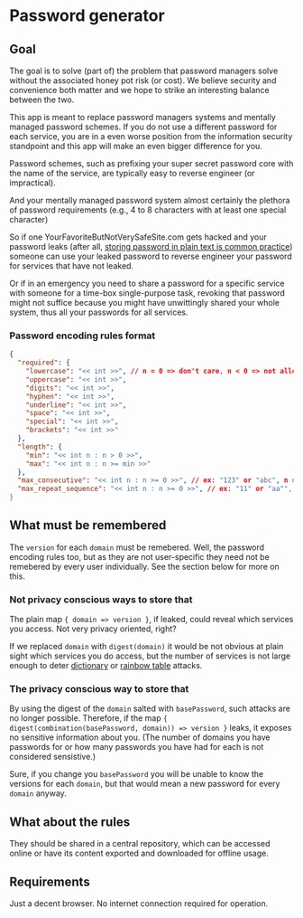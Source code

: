 # Password generator

## Goal

The goal is to solve (part of) the problem that password managers solve without the associated honey pot risk (or cost).
We believe security and convenience both matter and we hope to strike an interesting balance between the two.

This app is meant to replace password managers systems and mentally managed password schemes. If you do not use a different password for each service, you are in a even worse position from the information security standpoint and this app will make an even bigger difference for you.

Password schemes, such as prefixing your super secret password core with the name of the service, are typically easy to reverse engineer (or impractical).

And your mentally managed password system almost certainly 
the plethora of password requirements (e.g., 4 to 8 characters with at least one special character) 

So if one YourFavoriteButNotVerySafeSite.com gets hacked and your password leaks (after all, [storing password in plain text is common practice](https://www.howtogeek.com/434930/why-are-companies-still-storing-passwords-in-plain-text/)) someone can use your leaked password to reverse engineer your password for services that have not leaked.

Or if in an emergency you need to share a password for a specific service with someone for a time-box single-purpose task, revoking that password might not suffice because you might have unwittingly shared your whole system, thus all your passwords for all services.

### Password encoding rules format

```json
{
  "required": {
    "lowercase": "<< int >>", // n = 0 => don't care, n < 0 => not allowed
    "uppercase": "<< int >>",
    "digits": "<< int >>",
    "hyphen": "<< int >>",
    "underline": "<< int >>",
    "space": "<< int >>",
    "special": "<< int >>",
    "brackets": "<< int >>"
  },
  "length": {
    "min": "<< int n : n > 0 >>",
    "max": "<< int n : n >= min >>"
  },
  "max_consecutive": "<< int n : n >= 0 >>", // ex: "123" or "abc", n = 0 => don't care, n = 1 => no consecutive sequences allowed
  "max_repeat_sequence": "<< int n : n >= 0 >>", // ex: "11" or "aa"", n = 0 => don't care, n = 1 => no repeat sequences allowed
}
```

## What must be remembered

The `version` for each `domain` must be remebered. Well, the password encoding rules too, but as they are not user-specific they need not be remebered by every user individually. See the section below for more on this.

### Not privacy conscious ways to store that

The plain map `{ domain => version }`, if leaked, could reveal which services you access. Not very privacy oriented, right?

If we replaced `domain` with `digest(domain)` it would be not obvious at plain sight which services you do access, but the number of services is not large enough to deter [dictionary](https://en.wikipedia.org/wiki/Dictionary_attack) or [rainbow table](https://en.wikipedia.org/wiki/Rainbow_table) attacks.

### The privacy conscious way to store that

By using the digest of the `domain` salted with `basePassword`, such attacks are no longer possible. Therefore, if the map `{ digest(combination(basePassword, domain)) => version }` leaks, it exposes no sensitive information about you. (The number of domains you have passwords for or how many passwords you have had for each is not considered sensistive.)

Sure, if you change you `basePassword` you will be unable to know the versions for each `domain`, but that would mean a new password for every `domain` anyway.

## What about the rules

They should be shared in a central repository, which can be accessed online or have its content exported and downloaded for offline usage.

## Requirements

Just a decent browser. No internet connection required for operation.
